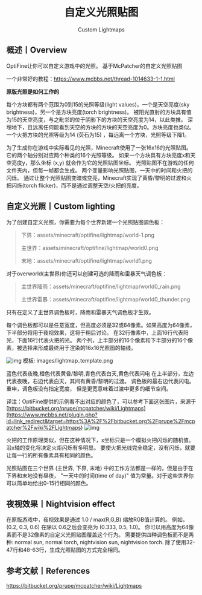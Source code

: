 <center><h1>自定义光照贴图</h1><p>Custom Lightmaps</p></center>

## 概述丨Overview

OptiFine让你可以自定义游戏中的光照。
基于McPatcher的自定义光照贴图

一个非常好的教程：https://www.mcbbs.net/thread-1014633-1-1.html



**原版光照是如何工作的**

每个方块都有两个范围为0到15的光照等级(light values)，一个是天空亮度(sky brightness)，另一个是方块亮度(torch brightness)。
被阳光直射的方块具有值为15的天空亮度，与之毗邻的位于阴影下的方块的天空亮度为14，以此类推。
深埋地下，且远离任何能看到天空的方块的方块的天空亮度为0。方块亮度也类似。
一个火把方块的光照等级为14 (荧石为15) ，每远离一个方块，光照等级下降1。

为了生成你在游戏中实际看见的光照，Minecraft使用了一张16x16的光照贴图。它的两个轴分别对应两个种类的16个光照等级。
如果一个方块具有方块亮度x和天空亮度y，那么坐标 (x,y) 就会作为它的光照贴图坐标。
光照贴图不在游戏的任何文件夹内，但每一帧都会生成。
两个变量影响光照贴图，一天中的时间和火把的闪烁。
通过让整个光照贴图变暗或变亮，Minecraft实现了黄昏/黎明的过渡和火把闪烁(torch flicker)，而不是通过调整天空/火把的亮度。



## 自定义光照丨Custom lighting

为了创建自定义光照，你需要为每个世界新建一个光照贴图调色板：

> 下界：assets/minecraft/optifine/lightmap/world-1.png
>
> 主世界：assets/minecraft/optifine/lightmap/world0.png
>
> 末地：assets/minecraft/optifine/lightmap/world1.png

对于overworld(主世界)你还可以创建可选的降雨和雷暴天气调色板：

> 主世界降雨：assets/minecraft/optifine/lightmap/world0_rain.png
>
> 主世界雷暴：assets/minecraft/optifine/lightmap/world0_thunder.png

只有在定义了主世界调色板时，降雨和雷暴天气调色板才生效。

每个调色板都可以是任意宽度，但高度必须是32或64像素。如果高度为64像素，下半部分将用于夜视效果，这将于稍后讨论。
在32行像素中，上面16行代表阳光，下面16行代表火把的光。
两个列，上半部分的16个像素和下半部分的16个像素，被选择来形成最终用于渲染的16x16光照图的轴线。

![img](https://attachment.mcbbs.net/forum/201911/14/102150fthud0hvbucotdvb.png)
模板: images/lightmap_template.png

蓝色代表夜晚,橙色代表黄昏/黎明,青色代表白天,黄色代表闪电
在上半部分，左边代表夜晚，右边代表白天，其间有黄昏/黎明的过渡。
调色板的最右边代表闪电。重申，调色板没有指定宽度，
但是更宽意味着过渡中更多的细节空间。

译注：OptiFine提供的示例看不出对应的颜色了，可以参考下面这张图片，来源于[https://bitbucket.org/prupe/mcpatcher/wiki/Lightmaps](https://www.mcbbs.net/plugin.php?id=link_redirect&target=https%3A%2F%2Fbitbucket.org%2Fprupe%2Fmcpatcher%2Fwiki%2FLightmaps)
![img](https://attachment.mcbbs.net/forum/201911/14/102201q619dfdfw962wv9d.png)

火把的工作原理类似，但在这种情况下，x坐标只是一个模拟火把闪烁的随机值。
沿x轴的变化将决定火炬闪烁有多明显。
要使火把光线完全稳定，没有闪烁，就要让每一行的所有像素具有相同的颜色。

光照贴图在三个世界 (主世界, 下界, 末地) 中的工作方法都是一样的，但是由于在下界和末地没有昼夜，
"一天中的时间(time of day)" 值为常量。对于这些世界你可以简单地给出0-15行相同的颜色。



## 夜视效果丨Nightvision effect

在原版游戏中，夜视效果是通过 1.0 / max(R,G,B) 缩放RGB值计算的。
例如，(0.2, 0.3, 0.6) 在除以 0.6之后会变亮为 (0.333, 0.5, 1.0)。
你可以用高度为64像素而不是32像素的自定义光照贴图覆盖这个行为。
需要提供四种调色板而不是两种: normal sun, normal torch, nightvision sun, nightvision torch.
除了使用32-47行和48-63行，生成光照贴图的方式完全相同。



## 参考文献丨References

https://bitbucket.org/prupe/mcpatcher/wiki/Lightmaps